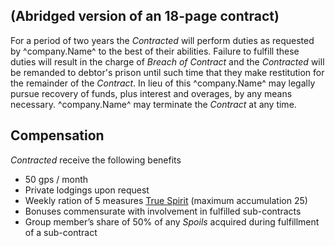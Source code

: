 ## (Abridged version of an 18-page contract)
For a period of two years the *Contracted* will perform duties as requested by ^company.Name^ to the best of their abilities. Failure to fulfill these duties will result in the charge of *Breach of Contract* and the *Contracted* will be remanded to debtor's prison until such time that they make restitution for the remainder of the *Contract*. In lieu of this ^company.Name^ may legally pursue recovery of funds, plus interest and overages, by any means necessary. ^company.Name^ may terminate the *Contract* at any time.

## Compensation
*Contracted* receive the following benefits

* 50 gps / month
* Private lodgings upon request
* Weekly ration of 5 measures [True Spirit](./^prices.MarkdownName^) (maximum accumulation 25)
* Bonuses commensurate with involvement in fulfilled sub-contracts
* Group member’s share of 50% of any *Spoils* acquired during fulfillment of a sub-contract
